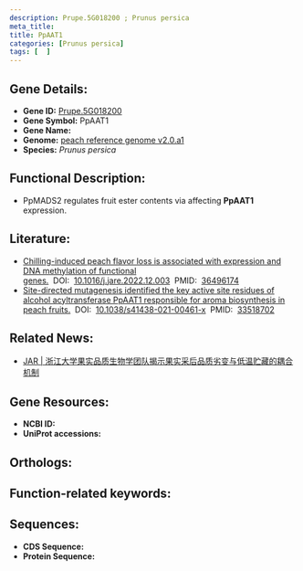 ```yaml
---
description: Prupe.5G018200 ; Prunus persica
meta_title:
title: PpAAT1
categories: [Prunus persica]
tags: [  ]
---
```


## Gene Details:
- **Gene ID:**	[Prupe.5G018200]()
- **Gene Symbol:** PpAAT1
- **Gene Name:** 
- **Genome:** [peach reference genome v2.0.a1]()
- **Species:** *Prunus persica*

## Functional Description:
   - PpMADS2 regulates fruit ester contents via affecting **PpAAT1** expression.

## Literature:
   - [Chilling-induced peach flavor loss is associated with expression and DNA methylation of functional genes.](https://www.sciencedirect.com/science/article/pii/S2090123222002697?via%3Dihub)&nbsp;&nbsp;DOI:&nbsp;&nbsp;[10.1016/j.jare.2022.12.003](https://www.sciencedirect.com/science/article/pii/S2090123222002697?via%3Dihub)&nbsp;&nbsp;PMID:&nbsp;&nbsp;[36496174](https://pubmed.ncbi.nlm.nih.gov/36496174/)
   - [Site-directed mutagenesis identified the key active site residues of alcohol acyltransferase PpAAT1 responsible for aroma biosynthesis in peach fruits.](https://doi.org/10.1038/s41438-021-00461-x)&nbsp;&nbsp;DOI:&nbsp;&nbsp;[10.1038/s41438-021-00461-x](hhttps://doi.org/10.1038/s41438-021-00461-x)&nbsp;&nbsp;PMID:&nbsp;&nbsp;[33518702](https://pubmed.ncbi.nlm.nih.gov/33518702/)


## Related News:
   - [JAR | 浙江大学果实品质生物学团队揭示果实采后品质劣变与低温贮藏的耦合机制](https://mp.weixin.qq.com/s?__biz=Mzg3MDEwNDEyMg==&mid=2247542726&idx=3&sn=473b191370691e37d84a8d9cd92586d1&chksm=ce908a93f9e70385c3506fdc779f8fe08ebb9ef3212c0af5ea031f1a742e555f97fd814c3c4c&scene=27#wechat_redirect)

## Gene Resources:
- **NCBI ID:** [](https://www.ncbi.nlm.nih.gov/gene/?term=)
- **UniProt accessions:** [](https://www.uniprot.org/uniprotkb//entry)

## Orthologs:


## Function-related keywords:


## Sequences:
- **CDS Sequence:**
- **Protein Sequence:**

